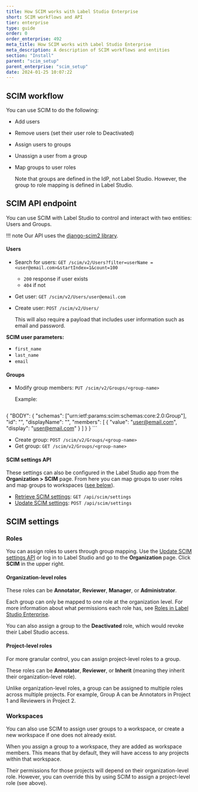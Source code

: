 ```yaml
---
title: How SCIM works with Label Studio Enterprise
short: SCIM workflows and API
tier: enterprise
type: guide
order: 0
order_enterprise: 492
meta_title: How SCIM works with Label Studio Enterprise
meta_description: A description of SCIM workflows and entities
section: "Install"
parent: "scim_setup"
parent_enterprise: "scim_setup"
date: 2024-01-25 10:07:22
---
```



## SCIM workflow

You can use SCIM to do the following:

* Add users
* Remove users (set their user role to Deactivated)
* Assign users to groups
* Unassign a user from a group
* Map groups to user roles
    
    Note that groups are defined in the IdP, not Label Studio. However, the group to role mapping is defined in Label Studio. 

## SCIM API endpoint

You can use SCIM with Label Studio to control and interact with two entities: Users and Groups. 

!!! note
    Our API uses the [django-scim2 library](https://django-scim2.readthedocs.io/en/latest/). 

#### Users
* Search for users: `GET /scim/v2/Users?filter=userName =<user@email.com>&startIndex=1&count=100`
    * `200` response if user exists
    * `404` if not 
* Get user: `GET /scim/v2/Users/user@email.com`
* Create user: `POST /scim/v2/Users/` 

    This will also require a payload that includes user information such as email and password. 

**SCIM user parameters:**

* `first_name`
* `last_name`
* `email`

#### Groups

* Modify group members: `PUT /scim/v2/Groups/<group-name>`

    Example:
    ```json
{
  "BODY": {
    "schemas": ["urn:ietf:params:scim:schemas:core:2.0:Group"],
    "id": "<group-name>",
    "displayName": "<group-name>",
    "members": [
      {
        "value": "<user@email.com>",
        "display": "<user@email.com>"
      }
    ]
  }
} 
    ```

* Create group: `POST /scim/v2/Groups/<group-name>`
* Get group: `GET /scim/v2/Groups/<group-name>`

#### SCIM settings API

These settings can also be configured in the Label Studio app from the **Organization > SCIM** page. From here you can map groups to user roles and map groups to workspaces ([see below](#SCIM-settings)).

* [Retrieve SCIM settings](https://app.heartex.com/docs/api/#tag/SSO/operation/api_scim_settings_list): `GET /api/scim/settings`
* [Update SCIM settings](https://app.heartex.com/docs/api/#tag/SSO/operation/api_scim_settings_list): `POST /api/scim/settings`





## SCIM settings

### Roles

You can assign roles to users through group mapping. Use the [Update SCIM settings API](https://app.heartex.com/docs/api/#tag/SSO/operation/api_scim_settings_list) or log in to Label Studio and go to the **Organization** page. Click **SCIM** in the upper right. 

#### Organization-level roles

These roles can be **Annotator**, **Reviewer**, **Manager**, or **Administrator**. 

Each group can only be mapped to one role at the organization level. For more information about what permissions each role has, see [Roles in Label Studio Enterprise](manage_users#Roles-in-Label-Studio-Enterprise). 

You can also assign a group to the **Deactivated** role, which would revoke their Label Studio access. 


#### Project-level roles

For more granular control, you can assign project-level roles to a group. 

These roles can be **Annotator**, **Reviewer**, or **Inherit** (meaning they inherit their organization-level role). 

Unlike organization-level roles, a group can be assigned to multiple roles across multiple projects. For example, Group A can be Annotators in Project 1 and Reviewers in Project 2. 


### Workspaces

You can also use SCIM to assign user groups to a workspace, or create a new workspace if one does not already exist. 

When you assign a group to a workspace, they are added as workspace members. This means that by default, they will have access to any projects within that workspace. 

Their permissions for those projects will depend on their organization-level role. However, you can override this by using SCIM to assign a project-level role (see above). 
